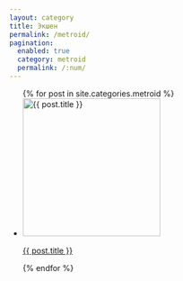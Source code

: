```yaml
---
layout: category
title: Экшен
permalink: /metroid/
pagination: 
  enabled: true
  category: metroid
  permalink: /:num/
---
```

<ul class="games-list">
    {% for post in site.categories.metroid %}
      <li class="game-card">
        <a href="{{ post.url }}">
          <img src="{{ post.image }}" alt="{{ post.title }}" width="245" height="245">
          <p>{{ post.title }}</p>
        </a>
      </li>
    {% endfor %}
</ul>
